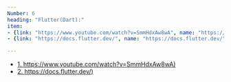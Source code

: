 ```yaml
---
Number: 6
heading: "Flutter(Dart):"
item: 
- {link: "https://www.youtube.com/watch?v=SmmHdxAw8wA", name: "https://www.youtube.com/watch?v=SmmHdxAw8wA" }
- {link: "https://docs.flutter.dev/", name: "https://docs.flutter.dev/" }

---
```


- [1. https://www.youtube.com/watch?v=SmmHdxAw8wA)](https://www.youtube.com/watch?v=SmmHdxAw8wA)
- [2. https://docs.flutter.dev/)](https://docs.flutter.dev/)
